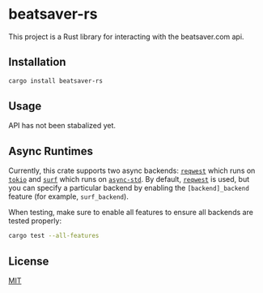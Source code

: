 # beatsaver-rs

This project is a Rust library for interacting with the beatsaver.com api.

## Installation

```bash
cargo install beatsaver-rs
```

## Usage

API has not been stabalized yet.

## Async Runtimes

Currently, this crate supports two async backends: [`reqwest`](https://crates.io/crates/reqwest) which runs on [`tokio`](https://crates.io/crates/tokio) and [`surf`](https://crates.io/crates/surf) which runs on [`async-std`](https://crates.io/crates/async-std). By default, [`reqwest`](https://crates.io/crates/reqwest) is used, but you can specify a particular backend by enabling the `[backend]_backend` feature (for example, `surf_backend`).

When testing, make sure to enable all features to ensure all backends are tested properly:

```bash
cargo test --all-features
```

## License
[MIT](LICENSE)